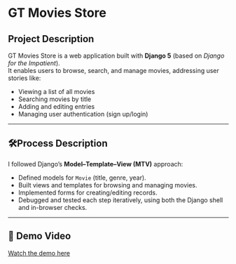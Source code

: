 # GT Movies Store

## Project Description
GT Movies Store is a web application built with **Django 5** (based on *Django for the Impatient*).  
It enables users to browse, search, and manage movies, addressing user stories like:

- Viewing a list of all movies  
- Searching movies by title  
- Adding and editing entries  
- Managing user authentication (sign up/login)  

---

## 🛠Process Description
I followed Django’s **Model–Template–View (MTV)** approach:  
- Defined models for `Movie` (title, genre, year).  
- Built views and templates for browsing and managing movies.  
- Implemented forms for creating/editing records.  
- Debugged and tested each step iteratively, using both the Django shell and in-browser checks.  

---

## 🎥 Demo Video
[Watch the demo here](YOUR_VIDEO_LINK)
